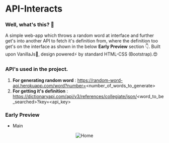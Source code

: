 # API-Interacts

### Well, what's this? 🤔
A simple web-app which throws a random word at interface and further get's into another API to fetch it's definition from, where the definition too get's on the interface as shown in the below **Early Preview** section 👇. Built upon VanillaJs🍦, design powered⚡ by standard HTML-CSS (Bootstrap).😍

### API's used in the project.
1. **For generating random word**  : https://random-word-api.herokuapp.com/word?number=<number_of_words_to_generate> 
2. **For getting it's definition** : https://dictionaryapi.com/api/v3/references/collegiate/json/<word_to_be_searched>?key=<api_key>

### Early Preview

- Main
<p align="center">
  <img src="https://i.ibb.co/DYVW8kP/screely-1610973108116.png" title="Home"/>
</p>
